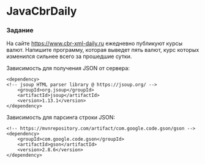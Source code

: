 # JavaCbrDaily

### Задание
  
На сайте https://www.cbr-xml-daily.ru ежедневно публикуют курсы валют. Напишите программу, которая выведет пять валют, курс которых изменился сильнее всего за прошедшие сутки.

Зависимость для получения JSON от сервера:
```
<dependency>
<!-- jsoup HTML parser library @ https://jsoup.org/ -->
    <groupId>org.jsoup</groupId>
    <artifactId>jsoup</artifactId>
    <version>1.13.1</version>
</dependency>
```

Зависимость для парсинга строки JSON:
```
<!-- https://mvnrepository.com/artifact/com.google.code.gson/gson -->
<dependency>
    <groupId>com.google.code.gson</groupId>
    <artifactId>gson</artifactId>
    <version>2.8.6</version>
</dependency>
```


